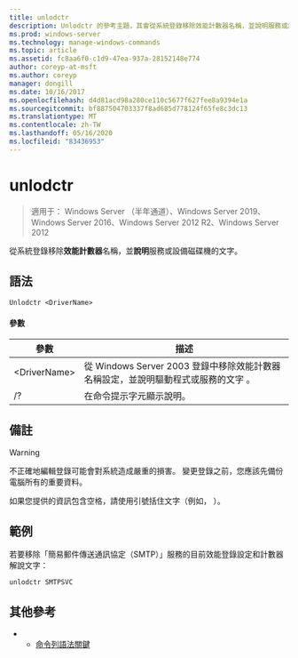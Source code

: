 ```yaml
---
title: unlodctr
description: Unlodctr 的參考主題，其會從系統登錄移除效能計數器名稱，並說明服務或設備磁碟機的文字。
ms.prod: windows-server
ms.technology: manage-windows-commands
ms.topic: article
ms.assetid: fc8aa6f0-c1d9-47ea-937a-28152148e774
author: coreyp-at-msft
ms.author: coreyp
manager: dongill
ms.date: 10/16/2017
ms.openlocfilehash: d4d81acd98a280ce110c5677f627fee8a9394e1a
ms.sourcegitcommit: bf887504703337f8ad685d778124f65fe8c3dc13
ms.translationtype: MT
ms.contentlocale: zh-TW
ms.lasthandoff: 05/16/2020
ms.locfileid: "83436953"
---
```

# <a name="unlodctr"></a>unlodctr

> 適用于： Windows Server （半年通道）、Windows Server 2019、Windows Server 2016、Windows Server 2012 R2、Windows Server 2012

從系統登錄移除**效能計數器**名稱，並**說明**服務或設備磁碟機的文字。

## <a name="syntax"></a>語法
```
Unlodctr <DriverName>
```
#### <a name="parameters"></a>參數
|參數|描述|
|-------|--------|
|\<DriverName>|從 Windows Server 2003 登錄中移除效能計數器名稱設定，並說明驅動程式或服務的文字 <DriverName> 。|
|/?|在命令提示字元顯示說明。|

## <a name="remarks"></a>備註
> [!WARNING]
> 不正確地編輯登錄可能會對系統造成嚴重的損害。 變更登錄之前，您應該先備份電腦所有的重要資料。

如果您提供的資訊包含空格，請使用引號括住文字（例如， <DriverName> ）。

## <a name="examples"></a>範例
若要移除「簡易郵件傳送通訊協定（SMTP）」服務的目前效能登錄設定和計數器解說文字：
```
unlodctr SMTPSVC
```
## <a name="additional-references"></a>其他參考
-   - [命令列語法關鍵](command-line-syntax-key.md)

